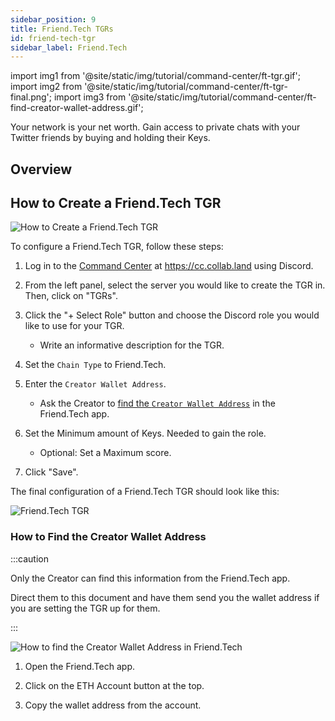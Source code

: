 ```yaml
---
sidebar_position: 9
title: Friend.Tech TGRs
id: friend-tech-tgr
sidebar_label: Friend.Tech
---
```


import img1 from '@site/static/img/tutorial/command-center/ft-tgr.gif';
import img2 from '@site/static/img/tutorial/command-center/ft-tgr-final.png';
import img3 from '@site/static/img/tutorial/command-center/ft-find-creator-wallet-address.gif';

Your network is your net worth. Gain access to private chats with your Twitter friends by buying and holding their Keys.

## Overview

## How to Create a Friend.Tech TGR

<div class="text--center">
   <img  src={img1} alt="How to Create a Friend.Tech TGR" />
</div>

To configure a Friend.Tech TGR, follow these steps:

1. Log in to the [Command Center](../../key-features/command-center) at https://cc.collab.land using Discord.

2. From the left panel, select the server you would like to create the TGR in. Then, click on "TGRs".

3. Click the "+ Select Role" button and choose the Discord role you would like to use for your TGR.
   - Write an informative description for the TGR.

4. Set the `Chain Type` to Friend.Tech.

5. Enter the `Creator Wallet Address`.
   - Ask the Creator to [find the `Creator Wallet Address`](#how-to-find-the-creator-wallet-address) in the Friend.Tech app.

6. Set the Minimum amount of Keys. Needed to gain the role.
   - Optional: Set a Maximum score.

7. Click "Save".

The final configuration of a Friend.Tech TGR should look like this:

<div class="text--center">
   <img  src={img2} alt="Friend.Tech TGR" />
</div>

### How to Find the Creator Wallet Address

:::caution

Only the Creator can find this information from the Friend.Tech app.

Direct them to this document and have them send you the wallet address if you are setting the TGR up for them.

:::

<div class="text--center">
   <img  src={img3} alt="How to find the Creator Wallet Address in Friend.Tech" />
</div>

1. Open the Friend.Tech app.

2. Click on the ETH Account button at the top.

3. Copy the wallet address from the account.
